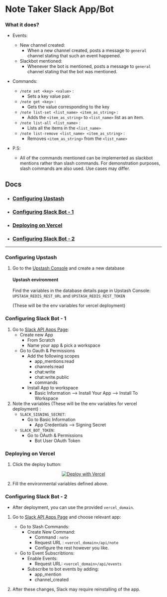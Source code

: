 # Note Taker Slack App/Bot

### What it does?
* Events:
    * New channel created:
        * When a new channel created, posts a message to `general` channel stating that such an event happened.
    * Slackbot mentioned:
        * Whenever the bot is mentioned, posts a
        message to `general` channel stating
        that the bot was mentioned.

* Commands:
    * `/note set <key> <value>` :
        * Sets a key value pair.
    * `/note get <key>` :
        * Gets the value corresponding to the key
    * `/note list-set <list_name> <item_as_string>` :
        * Adds the `<item_as_string>` to `<list_name>` list as an item.
    * `/note list-all <list_name>` :
        * Lists all the items in the `<list_name>`
    * `/note list-remove <list_name> <item_as_string>` :
        * Removes `<item_as_string>` from the `<list_name>`

* P.S: 
    * All of the commands mentioned can be implemented as slackbot mentions rather than slash commands. For demonstration purposes, slash commands are also used. Use cases may differ. 

## Docs
- ### [Configuring Upstash](#configuring-upstash)
- ### [Configuring Slack Bot - 1](#configuring-slack-bot-1)
- ### [Deploying on Vercel](#deploying-on-vercel)
- ### [Configuring Slack Bot - 2](#configuring-slack-bot-2)
***
### Configuring Upstash
1. Go to the [Upstash Console](https://console.upstash.com/) and create a new database

    #### Upstash environment
    Find the variables in the database details page in Upstash Console:
    `UPSTASH_REDIS_REST_URL` and `UPSTASH_REDIS_REST_TOKEN` 

    (These will be the env variables for vercel deployment) 

### Configuring Slack Bot - 1
1. Go to [Slack API Apps Page](https://api.slack.com/apps):
    * Create new App
        * From Scratch
        * Name your app & pick a workspace 
    * Go to Oauth & Permissions
        * Add the following scopes
            * app_mentions:read
            * channels:read
            * chat:write
            * chat:write.public
            * commands
        * Install App to workspace
            * Basic Information --> Install Your App --> Install To Workspace
2. Note the variables (These will be the env variables for vercel deployment) : 
    * `SLACK_SIGNING_SECRET`:
        * Go to Basic Information
            * App Credentials --> Signing Secret
    * `SLACK_BOT_TOKEN`:
        * Go to OAuth & Permissions
            * Bot User OAuth Token
    



### Deploying on Vercel

1. Click the deploy button: 

<div style="text-align:center">
<a href="https://vercel.com/new/clone?repository-url=https%3A%2F%2Fgithub.com%2Fburak-upstash%2Fnote_taker_slackbot&env=UPSTASH_REDIS_REST_URL,UPSTASH_REDIS_REST_TOKEN,SLACK_SIGNING_SECRET,SLACK_BOT_TOKEN&project-name=note-taker-slackbot&repo-name=note_taker_slackbot"><img src="https://vercel.com/button" alt="Deploy with Vercel"/></a>
</div>

2. Fill the environmental variables defined above.

### Configuring Slack Bot - 2

* After deployment, you can use the provided `vercel_domain`.

1. Go to [Slack API Apps Page](https://api.slack.com/apps) and choose relevant app:
    * Go to Slash Commands:
        * Create New Command:
            * Command : `note`
            * Request URL : `<vercel_domain>/api/note`
            * Configure the rest however you like.
    * Go to Event Subscribtions:
        * Enable Events:
            * Request URL: `<vercel_domain>/api/events`
        * Subscribe to bot events by adding:
            * app_mention
            * channel_created

2. After these changes, Slack may require reinstalling of the app.







<!-- 
Give the bot subscriptions as follows:

![](https://github.com/burak-upstash/slackbot-management-api/blob/main/public/bot_subscriptions.png)


Give the bot permissions as follows:

![](https://github.com/burak-upstash/slackbot-management-api/blob/main/public/bot_permissions.png) -->


